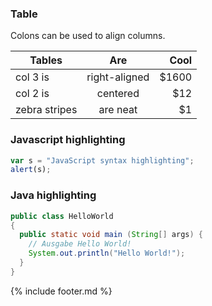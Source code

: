 ### Table
Colons can be used to align columns.

| Tables        | Are           | Cool  |
| ------------- |:-------------:| -----:|
| col 3 is      | right-aligned | $1600 |
| col 2 is      | centered      |   $12 |
| zebra stripes | are neat      |    $1 |

### Javascript highlighting
```javascript
var s = "JavaScript syntax highlighting";
alert(s);
```

### Java highlighting
```java
public class HelloWorld 
{
  public static void main (String[] args) {
    // Ausgabe Hello World!
    System.out.println("Hello World!");
  }
}
```

{% include footer.md %}